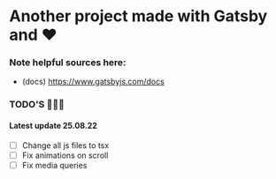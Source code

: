 # Another project made with Gatsby and :heart:

### Note helpful sources here:
- (docs) https://www.gatsbyjs.com/docs

### TODO'S 📝📝📝
#### Latest update 25.08.22
- [ ] Change all js files to tsx 
- [ ] Fix animations on scroll 
- [ ] Fix media queries
